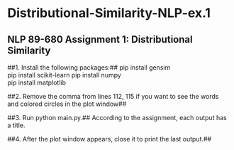 # Distributional-Similarity-NLP-ex.1
## NLP 89-680 Assignment 1: Distributional Similarity ##
##1. Install the following packages:##
pip install gensim  
pip install scikit-learn
pip install numpy     
pip install matplotlib

##2. Remove the comma from lines 112, 115 if you want to see the words and colored circles in the plot window##

##3. Run python main.py.##
According to the assignment, each output has a title.

##4. After the plot window appears, close it to print the last output.##


